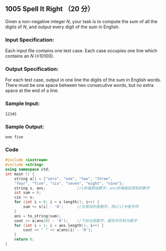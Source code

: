 ## 1005 Spell It Right （20 分）

Given a non-negative integer *N*, your task is to compute the sum of all the digits of *N*, and output every digit of the sum in English.

### Input Specification:

Each input file contains one test case. Each case occupies one line which contains an *N* (≤10100).

### Output Specification:

For each test case, output in one line the digits of the sum in English words. There must be one space between two consecutive words, but no extra space at the end of a line.

### Sample Input:

```in
12345
```

### Sample Output:

```out
one five
```

### Code

```c++
#include <iostream>
#include <string>
using namespace std;
int main () {
	string a[] = {"zero", "one", "two", "three", 
	"four", "five", "six", "seven", "eight", "nine"};
	string s, ans;				//s存储原始数字，ans存储相加得到的数字 
	int sum = 0;
	cin >> s;
	for (int i = 0; i < s.length(); i++) {
		sum += s[i] - '0';		//注意加的是数字，而s[i]中是字符 
	}
	ans = to_string(sum);
	cout << a[ans[0] - '0'];	//下标也是数字，要将字符转为数字 
	for (int i = 1; i < ans.length(); i++) {
		cout << " " << a[ans[i] - '0'];
	}
	return 0;
}
```

